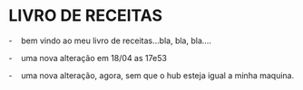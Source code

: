# LIVRO DE RECEITAS

-    bem vindo ao meu livro de receitas...bla, bla, bla....

-    uma nova alteração em 18/04 as 17e53

-    uma nova alteração, agora, sem que o hub esteja igual a minha maquina.
